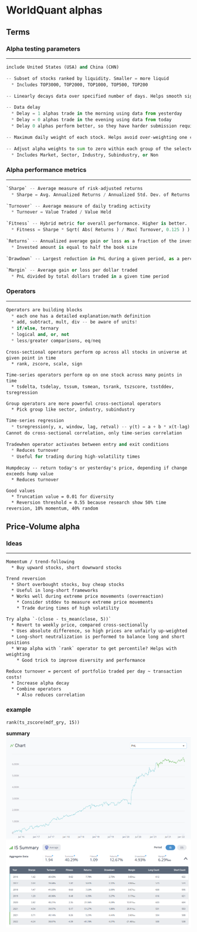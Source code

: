 # WorldQuant alphas

## Terms

### Alpha testing parameters
---
```py title="Regions"
include United States (USA) and China (CHN)
```
```py title="Universe"
-- Subset of stocks ranked by liquidity. Smaller = more liquid
  * Includes TOP3000, TOP2000, TOP1000, TOP500, TOP200
```
```py title="Decay"
-- Linearly decays data over specified number of days. Helps smooth signal
```
```py title="Delay"
-- Data delay
  * Delay = 1 alphas trade in the morning using data from yesterday
  * Delay = 0 alphas trade in the evening using data from today
  * Delay 0 alphas perform better, so they have harder submission requirements
```
```py title="Truncation"
-- Maximum daily weight of each stock. Helps avoid over-weighting one company
```
```py title="Neutralization"
-- Adjust alpha weights to sum to zero within each group of the selected type
  * Includes Market, Sector, Industry, Subindustry, or Non
```
### Alpha performance metrics
---
```py title="Sharpe"
`Sharpe` -- Average measure of risk-adjusted returns
  * Sharpe = Avg. Annualized Returns / Annualized Std. Dev. of Returns
```
```py title="Turnover"
`Turnover` -- Average measure of daily trading activity
  * Turnover = Value Traded / Value Held
```
```py title="Fitness"
`Fitness` -- Hybrid metric for overall performance. Higher is better.
  * Fitness = Sharpe * Sqrt( Abs( Returns ) / Max( Turnover, 0.125 ) )
```
```py title="Returns"
`Returns` -- Annualized average gain or loss as a fraction of the invested amount.
  * Invested amount is equal to half the book size
```
```py title="Drawdown"
`Drawdown` -- Largest reduction in PnL during a given period, as a percentage.
```
```py title="Margin"
`Margin` -- Average gain or loss per dollar traded
  * PnL divided by total dollars traded in a given time period
```
### Operators
---
```py hl_lines="2"
Operators are building blocks
  * each one has a detailed explanation/math definition
  * add, subtract, mult, div -- be aware of units!
  * if/else, ternary
  * logical and, or, not
  * less/greater comparisons, eq/neq
```
```
Cross-sectional operators perform op across all stocks in universe at given point in time
  * rank, zscore, scale, sign
```
```
Time-series operators perform op on one stock across many points in time
  * tsdelta, tsdelay, tssum, tsmean, tsrank, tszscore, tsstddev, tsregression
```
```
Group operators are more powerful cross-sectional operators
  * Pick group like sector, industry, subindustry
```
```py hl_lines="3"
Time-series regression
  * tsregression(y, x, window, lag, retval) -- y(t) = a + b * x(t-lag) for t in past window days. Returns error, a, b, estimate. 
Cannot do cross-sectional correlation, only time-series correlation
```
```py hl_lines="2 3"
Tradewhen operator activates between entry and exit conditions
  * Reduces turnover
  * Useful for trading during high-volatility times
```
```
Humpdecay -- return today's or yesterday's price, depending if change exceeds hump value
  * Reduces turnover
```
```
Good values
  * Truncation value = 0.01 for diversity
  * Reversion threshold = 0.55 because research show 50% time reversion, 10% momentum, 40% random 
```
## Price-Volume alpha

### Ideas
---
```
Momentum / trend-following
  * Buy upward stocks, short downward stocks
```
```
Trend reversion
  * Short overbought stocks, buy cheap stocks
  * Useful in long-short frameworks
  * Works well during extreme price movements (overreaction)
    * Consider stddev to measure extreme price movements
    * Trade during times of high volatility
```
```
Try alpha `-(close - ts_mean(close, 5))`
  * Revert to weekly price, compared cross-sectionally
  * Uses absolute difference, so high prices are unfairly up-weighted
  * Long-short neutralization is performed to balance long and short positions
  * Wrap alpha with `rank` operator to get percentile? Helps with weighting
    * Good trick to improve diversity and performance
```
```
Reduce turnover = percent of portfolio traded per day ~ transaction costs!
  * Increase alpha decay
  * Combine operators
    * Also reduces correlation
```

### example

``` 
rank(ts_zscore(mdf_gry, 15))
```

**summary**
![alt text](image.png)
![alt text](image-1.png)